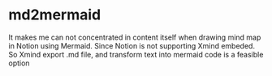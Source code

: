 # md2mermaid
It makes me can not concentrated in content itself when drawing mind map in Notion using Mermaid.  Since Notion is not supporting Xmind embeded. So Xmind export .md file, and transform text into mermaid code is a feasible option
